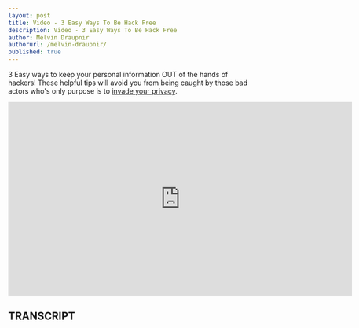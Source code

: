 ```yaml
---
layout: post
title: Video - 3 Easy Ways To Be Hack Free
description: Video - 3 Easy Ways To Be Hack Free
author: Melvin Draupnir
authorurl: /melvin-draupnir/ 
published: true
---
```


<p>3 Easy ways to keep your personal information OUT of the hands of hackers! These helpful tips will avoid you from being caught by those bad actors who's only purpose is to <a href="/bitcoin-privacy-and-censorship-resistance/">invade your privacy</a>.</p>

<center><iframe width="700" height="394" src="https://www.youtube.com/embed/dXg-SXD8sbk" frameborder="0" allowfullscreen></iframe></center>

<h2>TRANSCRIPT</h2>
